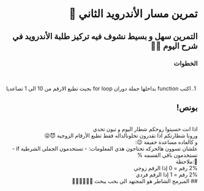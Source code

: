 <div dir = "rtl">

# تمرين مسار الأندرويد الثاني 💚
## التمرين سهل و بسيط نشوف فيه تركيز طلبة الأندرويد في شرح اليوم 💪🏻
### الخطوات 

<br>

&#x202b; 1. اكتب function بداخلها جملة دوران for  loop بحيث تطبع الارقم من 10 الى 1 تصاعديا

## بونص! 
<br>
اذا انت حسيتوا روحكم شطار اليوم و تبون تحدي 
<br>
ورونا شطارتكم اذا تقدرون تخلونالداله فقط تطبع الأرقام الزوجية 😈😜
<br>
و كالعاده مساعدة خفيفة 😉: 
<br>
علشان تسوون هالحركه تحتاجون هذي المعلومات:
- تستخدمون الجملى الشرطية if 
- تستخدمون باقي القسمه %
<br>
 📢:ملاحظة 
<br>
2% رقم = 0 إذا الرقم زوجي
<br>
2% رقم = 1 إذا الرقم فردي
<br>
## المبرمج الشاطر هو المجتهد الي يحب يبحث 👩🏻‍💻👨🏻‍💻
</div>
